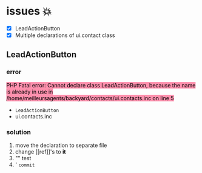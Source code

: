 # issues 💥
- [x] LeadActionButton
- [x] Multiple declarations of ui.contact class

## LeadActionButton

### error
<mark style="background: #FF5582A6;">PHP Fatal error:  Cannot declare class LeadActionButton, because the name is already in use in /home/meilleursagents/backyard/contacts/ui.contacts.inc on line 5</mark>

- `LeadActionButton`
- ui.contacts.inc

### solution
1. move the declaration to separate file
2. change [[ref]]'s to **it**
3. "" test
4. ' `commit`
